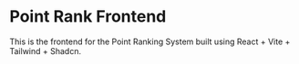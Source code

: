 # Point Rank Frontend
This is the frontend for the Point Ranking System built using React + Vite + Tailwind + Shadcn.
